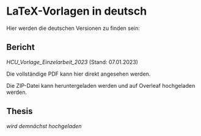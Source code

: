 # LaTeX-Vorlagen in deutsch

Hier werden die deutschen Versionen zu finden sein:



## Bericht

*HCU_Vorlage_Einzelarbeit_2023* (Stand: 07.01.2023)

Die vollständige PDF kann hier direkt angesehen werden.

Die ZIP-Datei kann heruntergeladen werden und auf Overleaf hochgeladen werden.





## Thesis

*wird demnächst hochgeladen*